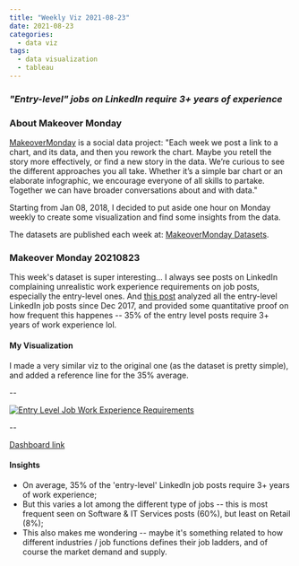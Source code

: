 ```yaml
---
title: "Weekly Viz 2021-08-23"
date: 2021-08-23
categories:
  - data viz
tags:
  - data visualization
  - tableau
---
```


### *"Entry-level" jobs on LinkedIn require 3+ years of experience*


### About Makeover Monday

[MakeoverMonday](http://www.makeovermonday.co.uk/) is a social data project:
"Each week we post a link to a chart, and its data, and then you rework the chart.
Maybe you retell the story more effectively, or find a new story in the data.
We’re curious to see the different approaches you all take. Whether it’s a simple bar chart or an elaborate infographic, we encourage everyone of all skills to partake.
Together we can have broader conversations about and with data."

Starting from Jan 08, 2018, I decided to put aside one hour on Monday weekly to create some visualization and find some insights from the data.

The datasets are published each week at: [MakeoverMonday Datasets](http://www.makeovermonday.co.uk/data/).

### Makeover Monday 20210823

This week's dataset is super interesting... I always see posts on LinkedIn complaining unrealistic work experience requirements on job posts, especially the entry-level ones. And [this post](https://www.linkedin.com/pulse/hirings-new-red-line-why-newcomers-cant-land-35-jobs-george-anders/) analyzed all the entry-level LinkedIn job posts since Dec 2017, and provided some quantitative proof on how frequent this happenes -- 35% of the entry level posts require 3+ years of work experience lol.   


#### My Visualization

I made a very similar viz to the original one (as the dataset is pretty simple), and added a reference line for the 35% average.  

--  
<div class='tableauPlaceholder' id='viz1629775581150' style='position: relative'>
  <noscript><a href='#'>
    <img alt='Entry Level Job Work Experience Requirements ' src='https:&#47;&#47;public.tableau.com&#47;static&#47;images&#47;Ma&#47;MakeOverMonday20210823EntryLevelJobWorkExperienceRequirements&#47;EntryLevelJobWorkExperienceRequirements&#47;1_rss.png' style='border: none' />
    </a></noscript>
  <object class='tableauViz'  style='display:none;'>
    <param name='host_url' value='https%3A%2F%2Fpublic.tableau.com%2F' />
    <param name='embed_code_version' value='3' />
    <param name='site_root' value='' />
    <param name='name' value='MakeOverMonday20210823EntryLevelJobWorkExperienceRequirements&#47;EntryLevelJobWorkExperienceRequirements' />
    <param name='tabs' value='no' />
    <param name='toolbar' value='yes' />
    <param name='static_image' value='https:&#47;&#47;public.tableau.com&#47;static&#47;images&#47;Ma&#47;MakeOverMonday20210823EntryLevelJobWorkExperienceRequirements&#47;EntryLevelJobWorkExperienceRequirements&#47;1.png' />
    <param name='animate_transition' value='yes' />
    <param name='display_static_image' value='yes' />
    <param name='display_spinner' value='yes' />
    <param name='display_overlay' value='yes' />
    <param name='display_count' value='yes' />
    <param name='language' value='en-US' />
  </object></div>        
  <script type='text/javascript'>           
  var divElement = document.getElementById('viz1629775581150');     
  var vizElement = divElement.getElementsByTagName('object')[0];       
  if ( divElement.offsetWidth > 800 ) { vizElement.style.width='700px';vizElement.style.height='727px';} else if ( divElement.offsetWidth > 500 ) { vizElement.style.width='700px';vizElement.style.height='727px';} else { vizElement.style.width='100%';vizElement.style.height='727px';}       
  var scriptElement = document.createElement('script');        
  scriptElement.src = 'https://public.tableau.com/javascripts/api/viz_v1.js';                
  vizElement.parentNode.insertBefore(scriptElement, vizElement);              
</script>           

  
--  

[Dashboard link](https://public.tableau.com/views/MakeOverMonday20210823EntryLevelJobWorkExperienceRequirements/EntryLevelJobWorkExperienceRequirements?:language=en-US&:display_count=n&:origin=viz_share_link)
  
#### Insights
* On average, 35% of the 'entry-level' LinkedIn job posts require 3+ years of work experience;  
* But this varies a lot among the different type of jobs -- this is most frequent seen on Software & IT Services posts (60%), but least on Retail (8%);  
* This also makes me wondering -- maybe it's something related to how different industries / job functions defines their job ladders, and of course the market demand and supply.  

